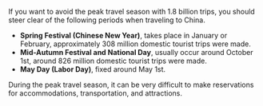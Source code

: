 If you want to avoid the peak travel season with 1.8 billion trips, you should steer clear of the following periods when traveling to China.

- **Spring Festival (Chinese New Year)**, takes place in January or February, approximately 308 million domestic tourist trips were made.
- **Mid-Autumn Festival and National Day**, usually occur around October 1st, around 826 million domestic tourist trips were made.
- **May Day (Labor Day)**, fixed around May 1st.

During the peak travel season, it can be very difficult to make reservations for accommodations, transportation, and attractions.
